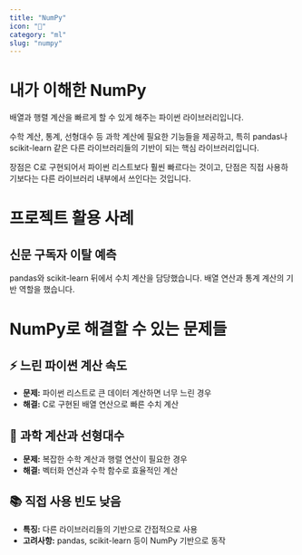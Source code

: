 ```yaml
---
title: "NumPy"
icon: "🔢"
category: "ml"
slug: "numpy"
---
```


# 내가 이해한 NumPy

배열과 행렬 계산을 빠르게 할 수 있게 해주는 파이썬 라이브러리입니다.

수학 계산, 통계, 선형대수 등 과학 계산에 필요한 기능들을 제공하고, 특히 pandas나 scikit-learn 같은 다른 라이브러리들의 기반이 되는 핵심 라이브러리입니다.

장점은 C로 구현되어서 파이썬 리스트보다 훨씬 빠르다는 것이고, 단점은 직접 사용하기보다는 다른 라이브러리 내부에서 쓰인다는 것입니다.

# 프로젝트 활용 사례

## 신문 구독자 이탈 예측
pandas와 scikit-learn 뒤에서 수치 계산을 담당했습니다. 배열 연산과 통계 계산의 기반 역할을 했습니다.

# NumPy로 해결할 수 있는 문제들

## ⚡ 느린 파이썬 계산 속도
- **문제:** 파이썬 리스트로 큰 데이터 계산하면 너무 느린 경우
- **해결:** C로 구현된 배열 연산으로 빠른 수치 계산

## 🔬 과학 계산과 선형대수
- **문제:** 복잡한 수학 계산과 행렬 연산이 필요한 경우
- **해결:** 벡터화 연산과 수학 함수로 효율적인 계산

## 📚 직접 사용 빈도 낮음
- **특징:** 다른 라이브러리들의 기반으로 간접적으로 사용
- **고려사항:** pandas, scikit-learn 등이 NumPy 기반으로 동작